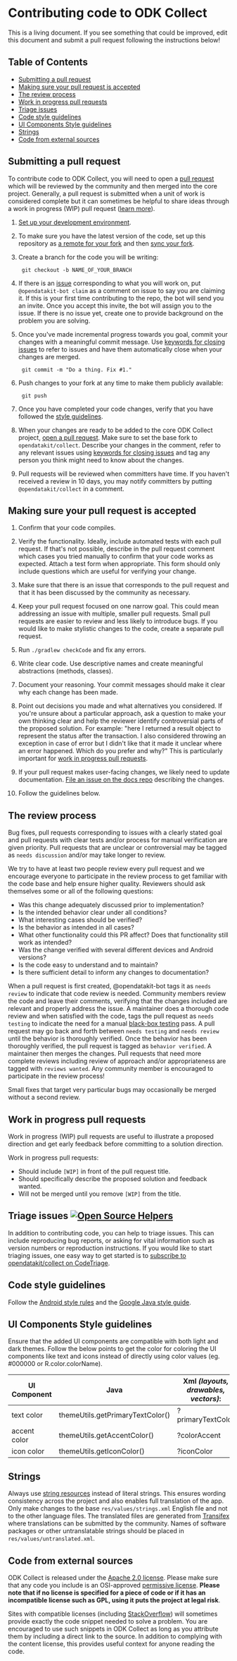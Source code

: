 # Contributing code to ODK Collect

This is a living document. If you see something that could be improved, edit this document and submit a pull request following the instructions below!

## Table of Contents
* [Submitting a pull request](#submitting-a-pull-request)
* [Making sure your pull request is accepted](#making-sure-your-pull-request-is-accepted)
* [The review process](#the-review-process)
* [Work in progress pull requests](#work-in-progress-pull-requests)
* [Triage issues](#triage-issues-)
* [Code style guidelines](#code-style-guidelines)
* [UI Components Style guidelines](#ui-components-style-guidelines)
* [Strings](#strings)
* [Code from external sources](#code-from-external-sources)

## Submitting a pull request
To contribute code to ODK Collect, you will need to open a [pull request](https://help.github.com/articles/about-pull-requests/) which will be reviewed by the community and then merged into the core project. Generally, a pull request is submitted when a unit of work is considered complete but it can sometimes be helpful to share ideas through a work in progress (WIP) pull request ([learn more](#work-in-progress-pull-requests)).

1. [Set up your development environment](https://github.com/opendatakit/collect#setting-up-your-development-environment). 

1. To make sure you have the latest version of the code, set up this repository as [a remote for your fork](https://help.github.com/articles/configuring-a-remote-for-a-fork/) and then [sync your fork](https://help.github.com/articles/syncing-a-fork/).

1. Create a branch for the code you will be writing:

        git checkout -b NAME_OF_YOUR_BRANCH

1. If there is an [issue](https://github.com/opendatakit/collect/issues) corresponding to what you will work on, put `@opendatakit-bot claim` as a comment on issue to say you are claiming it. If this is your first time contributing to the repo, the bot will send you an invite. Once you accept this invite, the bot will assign you to the issue. If there is no issue yet, create one to provide background on the problem you are solving.

1. Once you've made incremental progress towards you goal, commit your changes with a meaningful commit message. Use [keywords for closing issues](https://help.github.com/articles/closing-issues-via-commit-messages/) to refer to issues and have them automatically close when your changes are merged.

        git commit -m "Do a thing. Fix #1."

1. Push changes to your fork at any time to make them publicly available:

        git push
        
1. Once you have completed your code changes, verify that you have followed the [style guidelines](https://github.com/opendatakit/collect/blob/master/CONTRIBUTING.md#style-guidelines).

1. When your changes are ready to be added to the core ODK Collect project, [open a pull request](https://help.github.com/articles/creating-a-pull-request/). Make sure to set the base fork to `opendatakit/collect`. Describe your changes in the comment, refer to any relevant issues using [keywords for closing issues](https://help.github.com/articles/closing-issues-via-commit-messages/) and tag any person you think might need to know about the changes.

1. Pull requests will be reviewed when committers have time. If you haven't received a review in 10 days, you may notify committers by putting `@opendatakit/collect` in a comment.

## Making sure your pull request is accepted
1. Confirm that your code compiles.

1. Verify the functionality. Ideally, include automated tests with each pull request. If that's not possible, describe in the pull request comment which cases you tried manually to confirm that your code works as expected. Attach a test form when appropriate. This form should only include questions which are useful for verifying your change.

1. Make sure that there is an issue that corresponds to the pull request and that it has been discussed by the community as necessary.

1. Keep your pull request focused on one narrow goal. This could mean addressing an issue with multiple, smaller pull requests. Small pull requests are easier to review and less likely to introduce bugs. If you would like to make stylistic changes to the code, create a separate pull request.

1. Run `./gradlew checkCode` and fix any errors.

1. Write clear code. Use descriptive names and create meaningful abstractions (methods, classes).

1. Document your reasoning. Your commit messages should make it clear why each change has been made.

1. Point out decisions you made and what alternatives you considered. If you're unsure about a particular approach, ask a question to make your own thinking clear and help the reviewer identify controversial parts of the proposed solution. For example: "here I returned a result object to represent the status after the transaction. I also considered throwing an exception in case of error but I didn't like that it made it unclear where an error happened. Which do you prefer and why?" This is particularly important for [work in progress pull requests](#work-in-progress-pull-requests).

1. If your pull request makes user-facing changes, we likely need to update documentation. [File an issue on the docs repo](https://github.com/opendatakit/docs/issues/new) describing the changes.

1. Follow the guidelines below.

## The review process
Bug fixes, pull requests corresponding to issues with a clearly stated goal and pull requests with clear tests and/or process for manual verification are given priority. Pull requests that are unclear or controversial may be tagged as `needs discussion` and/or may take longer to review.

We try to have at least two people review every pull request and we encourage everyone to participate in the review process to get familiar with the code base and help ensure higher quality. Reviewers should ask themselves some or all of the following questions:
- Was this change adequately discussed prior to implementation?
- Is the intended behavior clear under all conditions?
- What interesting cases should be verified?
- Is the behavior as intended in all cases?
- What other functionality could this PR affect? Does that functionality still work as intended?
- Was the change verified with several different devices and Android versions?
- Is the code easy to understand and to maintain?
- Is there sufficient detail to inform any changes to documentation?

When a pull request is first created, @opendatakit-bot tags it as `needs review` to indicate that code review is needed. Community members review the code and leave their comments, verifying that the changes included are relevant and properly address the issue. A maintainer does a thorough code review and when satisfied with the code, tags the pull request as `needs testing` to indicate the need for a manual [black-box testing](https://en.wikipedia.org/wiki/Black-box_testing) pass. A pull request may go back and forth between `needs testing` and `needs review` until the behavior is thoroughly verified. Once the behavior has been thoroughly verified, the pull request is tagged as `behavior verified`. A maintainer then merges the changes. Pull requests that need more complete reviews including review of approach and/or appropriateness are tagged with `reviews wanted`. Any community member is encouraged to participate in the review process!

Small fixes that target very particular bugs may occasionally be merged without a second review.

## Work in progress pull requests

Work in progress (WIP) pull requests are useful to illustrate a proposed direction and get early feedback before committing to a solution direction.

Work in progress pull requests:
- Should include `[WIP]` in front of the pull request title.
- Should specifically describe the proposed solution and feedback wanted.
- Will not be merged until you remove `[WIP]` from the title.

## Triage issues [![Open Source Helpers](https://www.codetriage.com/opendatakit/collect/badges/users.svg)](https://www.codetriage.com/opendatakit/collect)

In addition to contributing code, you can help to triage issues. This can include reproducing bug reports, or asking for vital information such as version numbers or reproduction instructions. If you would like to start triaging issues, one easy way to get started is to [subscribe to opendatakit/collect on CodeTriage](https://www.codetriage.com/opendatakit/collect).

## Code style guidelines
Follow the [Android style rules](http://source.android.com/source/code-style.html) and the [Google Java style guide](https://google.github.io/styleguide/javaguide.html).

## UI Components Style guidelines
Ensure that the added UI components are compatible with both light and dark themes. 
Follow the below points to get the color for coloring the UI components like text and icons instead of directly using color values (eg. #000000 or R.color.colorName). 

UI Component | Java | Xml _(layouts, drawables, vectors)_:
--- | --- | ---  
text color | themeUtils.getPrimaryTextColor() | ?primaryTextColor  
accent color | themeUtils.getAccentColor() | ?colorAccent  
icon color | themeUtils.getIconColor() | ?iconColor  
  
## Strings
Always use [string resources](https://developer.android.com/guide/topics/resources/string-resource.html) instead of literal strings. This ensures wording consistency across the project and also enables full translation of the app. Only make changes to the base `res/values/strings.xml` English file and not to the other language files. The translated files are generated from [Transifex](https://www.transifex.com/opendatakit/collect/) where translations can be submitted by the community. Names of software packages or other untranslatable strings should be placed in `res/values/untranslated.xml`.

## Code from external sources
ODK Collect is released under the [Apache 2.0 license](https://www.apache.org/licenses/LICENSE-2.0). Please make sure that any code you include is an OSI-approved [permissive license](https://opensource.org/faq#permissive). **Please note that if no license is specified for a piece of code or if it has an incompatible license such as GPL, using it puts the project at legal risk**.

Sites with compatible licenses (including [StackOverflow](http://stackoverflow.com/)) will sometimes provide exactly the code snippet needed to solve a problem. You are encouraged to use such snippets in ODK Collect as long as you attribute them by including a direct link to the source. In addition to complying with the content license, this provides useful context for anyone reading the code. 
